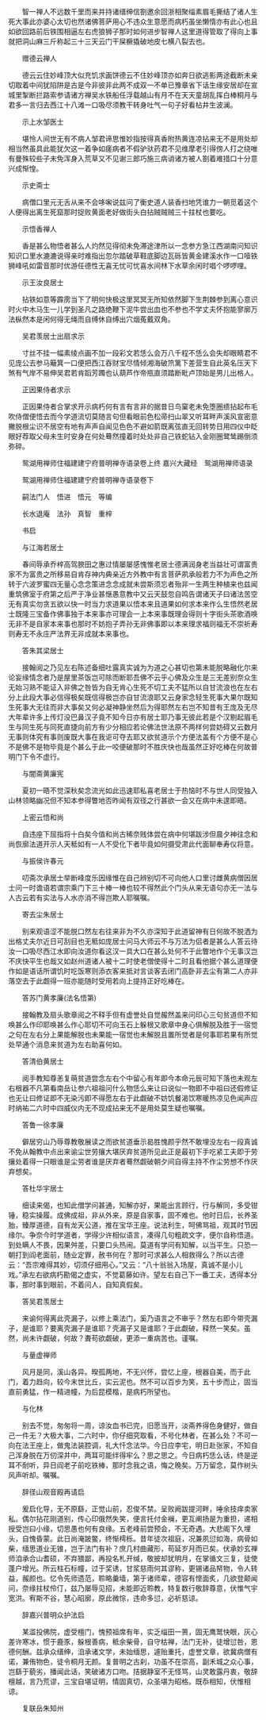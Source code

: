 <!-- { "loadSidebar": true } -->
　　智一禅人不远数千里而来并持诸缙绅信劄邀余回浙相聚缁素眉毛撕结了诸人生死大事此亦婆心太切也然诸佛菩萨用心不违众生意愿而病朽虽坐懒惰亦有此心也且如欲回路前后铁围相逼左右虎狼狮子那时如何进步智禅人这里道得管取了得向上事就把洞山麻三斤称起三十三天云门干屎橛撬破地皮七横八裂去也。

　　赠德云禅人

　　德云云住妙峰顶大似充饥求画饼德云不住妙峰顶亦如奔日欲逃影两途截断未亲切取着中间犹陷阱是古是今非彼非此两不成双一不单已豫章省下话生缘安居却在宣城里掣断拦路索参请诸方禅吴水铁船任浮载越山有月不在天天童胡乱挥白棒桐月与君多一言归去西江十八滩一口吸尽须教干转身吐气一句子好看枮井生波澜。

　　示上水邹医士

　　堪怜人间世无有不病人邹君谛思惟妙指按得真香附热黄连凉拈来无不是用处却相当然虽具此能犹欠这一着争如瘥病者不假驴驮药君不见维摩老引得傍人打之绕唯有曼殊较些子未免浑身入荒草又不见谢三郎巧施三病诮诸方被人劄着难措口十分意兴成惭惶。

　　示史斋士

　　病僧口里元无舌从来不会哆啝说兹问了衡史道人装香扫地凭谁力一朝觅着这个人便得出离生死窟那时捉败黄面老好做街头白拈贼贼贼三十拄杖也要吃。

　　示悟香禅人

　　香是甚么物悟者甚么人灼然见得彻未免滞途津所以一念参方急江西湖南问知识知识口里水漉漉说得亲时难指出忽尔踏破草鞋底脚边瓦砾皆黄金建溪水作一口噎铁狮峰吼如雷音那时优游任德性无喜无忧可忧喜水间林下水草余闲时唱个啰啰哩。

　　示王汝良居士

　　拈铁如意等霹雳当下了明何快极这里冥冥无所知依然脚下生荆棘参到离心意识时火中木马生一儿学到圣凡之路绝鞭下泥牛尝出血也不参也不学丈夫怀抱能寥廓万法枞然本是闲何得无绳而自缚休自缚出穴烟菟戴双角。

　　吴君羡居士出扇求示

　　寸丝不挂一幅素绫点画不加一段彩文若恁么会万八千程不恁么会失却眼睛君不见庞公去参马簸箕一口便把西江吞财宝尽情倾湘海破笊篱下差营生自此英名压天下煞有气岸不易伸吴君若肯蹈芳躅也认葫芦作帝瓶直须踏断毗卢顶始是男儿出格人。

　　正因果侍者求示

　　正因果侍者合掌求开示病朽何有言有言非的据昔日鸟窠老未免堕圈缋拈起布毛吹侍僧便悟去而今学道流切莫随言句但看眼前色松帚扫山翠又听耳畔声溪风宣密意撇脱根尘识不居空有地有声声自闻见色色不避如箭既离弦直无回转势日用四仪中眨眼好荐取父母未生时安身在何处蓦然撞着时处处非自己铁蛇钻入金刚圈鹭鸶踢倒须弥碎。

　　鸳湖用禅师住福建建宁府普明禅寺语录卷上终
嘉兴大藏经　鸳湖用禅师语录


　　鸳湖用禅师住福建建宁府普明禅寺语录卷下

　　嗣法门人　悟进　悟元　等编

　　长水退庵　法孙　真智　重梓

　　书启

　　与江海若居士

　　春间辱承乔梓高驾腴田之惠过情屡屡感愧惟老居士德满润身老当益壮可谓富贵家不为富贵之所移易自肯存神内典亲近方外教中有言菩萨夙承般若力不为声色之所转于六波罗蜜四无量心念念策进念念成就未尝斯须忘者殆非一生两生种植来也兹闻重筑佛室于府第之后严于净业甚惬愚意教中又云天鼓忽自鸣告谓诸天子曰诸法苦空无有真实勿贪五欲以快一时当力求道果以悟本来且道果如何求本来作么生悟然老居士既隆三宝备作佛事独于本来事亦可理会一上本来事既理会得则十字街头茶歌酒唤无非不是自家本来事也那时不妨抱子弄孙无非佛事即以本来理求福则福无不崇祈寿则寿无不永庄严法界无非成就本来事也。

　　答朱其梁居士

　　接翰阅之乃见左右陈述备细吐露真实诚为为道之心甚切也第未能脱略融化尔来论妄缘情念者乃是屋里茶饭岂可除而断耶吾佛不云乎心佛及众生是三无差别奈众生无始习熟不能证入非佛之咎皆为自无肯心生死不切工夫不猛所以自甘流浪也在左右分上此段大事必信得极矣既信得极岂亦自甘流浪耶又云身家念轻生死事大果尔既知生死事大无往而非大事矣又何必凝神静坐然后为得耶然左右岂不知昔有王庞及无尽大年辈许多上传灯没巴鼻汉子竟不知今日亦有居士耶乃事无彼此若是个汉剔起眉毛生与同生死与同死直捷向前方有少分相应若论佛法世法原不两样何尝妨碍又云数月无事则体究有事则废既大事在我讵可夺去耶又欲贫道示个方便法盖有个方便不是心不是佛不是物毕竟是个甚么于此一咬便破那时不胜庆快也哉虽然正好吃棒在何故普明门下令不虚行。

　　与闇斋黄廉宪

　　夏初一晤不觉深秋矣念流光如此迅速耶私喜老居士于热恼时不与世人同受独入山林领略幽况但不知本参得瞥地否昨闻有双径之行甚欲一会又在病中未遑即晤。

　　上密云悟和尚

　　自违座下屈指将十白矣今值和尚古稀奈贱体尝在病中何堪跋涉但晨夕神往念和尚恢廓法道开示人天秪如有一人不受化下者毕竟如何摄受肃此代面聊奉寿仪将意。

　　与振侯许春元

　　叨斋次承居士举断峰度乐因缘惟在自己辨别切不可向他人口里讨雌黄病僧因居士问一时谵语若谓宗乘门下三十棒一棒也较不得然此个门头从来无语句亦无一法与人古云若有实法与人水亦消不得岂欺人耶嘱嘱。

　　寄去尘朱居士

　　别来观语涩不能脱口然左右往来非为不久亦深知于此道留神有日何故不脱洒为出格丈夫尔近日可刮目也无秪如庞居士问马大师云不与万法为侣者是甚么人答云待汝一口吸尽西江水即向汝道你看这汉一具大口在甚么处何不于此瞥地作个无事汉岂不庆快平生也哉又如赵州道诸人被十二时使老僧使得十二时且看他据个甚么道理便作如是语话所谓饥时吃饭寒则添衣客来抵对言谈客去闭门高卧非去尘有第二人亦非落空去于此觑得一班亦能随时受用若向上提持正好吃棒在。

　　答苏门黄孝廉(法名悟第)

　　接翰教及扇头歌章阅之不释手但有虚誉处自觉赧然盖来问印心三句贫道但不知唤甚么作印耶唤甚么作心耶切不可向玉石上躲根又歌章中身心俱解脱及胜于一宿觉之句在左右分上果能解脱也未果能一宿觉也未解脱且置所觉者是何事耶若果有所觉处早通个消息来贫道为左右助喜何如。

　　答清伯黄居士

　　阅手教知尊恙复萌贫道尝念左右个中留心有年即今本命元辰可知下落也未观左右根器不凡第看南岳让参六祖祖问什么物恁么来让曰说似一物即不中祖曰还假修证也无让曰修证即不无染污即不得愿左右于此觑破不妨饥餐渴饮寒暖热凉见色闻声应时纳祐二六时中四威仪内无不现成拈来无不是用处莫生疑也嘱嘱。

　　答鲁一徐孝廉

　　僻居穷山乃辱尊教敬展读之而欲贫道垂示曷胜愧颜乎然不敢埋没左右一段真诚不免从翰教中点出来谕尘世劳攘大堪厌弃贫道所见此正是最初下手吃紧工夫即于劳攘处着得一只眼谁是尘劳者谁是厌弃者蓦然觑破朝夕间自得主持不作尘劳想不作厌弃想矣。

　　答杜华宇居士

　　细读来偈，也知此僧学问甚通，知解亦好，果能出言顾行，行与解同，多受钳锤，稳实操履。成佛成祖，非从外来，原是自家事，固不难也。他时日后，长养圣胎，臻厚道德，自有龙天公道，推在宝华王座。说法利生，呵佛骂祖，观其时节因缘尔。争奈今时学道者，学得少许相似语言，凑得几句粗疏文字，便尔自称悟道。到处瞒人不畏，因果舛差，只要口头热闹。莫道有学问有知解，以当平生。只恐一朝打到阎老面前，随业定罪，赦书何在？那时可求甚么人相救得么？所以古德云：“吾宗难得其妙，切须仔细用心。”又云：“八十翁翁入场屋，真诚不是小儿戏。”承左右欲病朽勘偈之虚实，不觉葛藤如许。望左右自己下一番工夫，透得本分事，那时事到眼前，不着问人，自知真假矣。

　　答吴君羡居士

　　来谕何得离此壳漏子，以修上乘法门，奚乃语言之不审乎？然左右即今带壳漏子，是谁耶？要离壳漏子是谁耶？壳漏子又是谁耶？于此觑破，释然一笑矣。虽然，尚未许觑破，何故？聻苟欲觑破，更添一重病苦也。谨嘱。

　　与量虚禅师

　　风月是同，溪山各异。暌孤两地，不无兴怀，尝忆上座，根器自美，而于此门，着力趋向，较今末世比丘，实云泥也。然不可以百步为笑，五十步而止，固当直前勇猛，作一精进幢，为后昆模楷，是病朽所望也。

　　与化林

　　别去不觉，匆匆将一周，谅汝血书已完，旧愿当开，淡斋养得色身健好，做自己一件无？大极大事，二六时中，你仔细究取看，不号化林者，在甚么处？不可一向在法王座上，做鬼法装腔调，礼大忏念法华。今日应李宅，明日赴张家，不知自己浑身脱在万仞深井中，两耳可能绊得牢么？思之思之。今日病朽恁么话，终是逆耳不耐听，异日阎老子前吃铁棒，那时念我之语，悔之晚矣。万万留念，莫作树头风声听却。嘱嘱。

　　辞径山观音殿再请启

　　爰启化导，无不原繇，正觉山前，忍俊不禁。呈败阙跋提河畔，唾余技痒卖家私。偶尔拈花刚道别，传心印俄然失笑，便言托付金襕，更互阐扬是为重担，递相授受岂曰小缘，切思愚也何有良缘。五老峰前尝预会，不无奇遇。大悲阁下久埋头，自愧昏蒙。此日尚淹跛鳖，终惭樗栎。昔年徒次祖庭，况兼夙愆如海，病骨如柴，缅思道业无锥，岂于法门有补？庶几村曲藏形，苟延岁月而已矣。伏承妙玄禅师洎承合山耆硕，不弃猥鄙，再投名札开缄，敬披却犹明月，在掌循文三复，徒使蓬户增光。所云柱石标幢，过于奖诱，甘浆慈雨何其谬称，更锡诸品帑物，令人转益，赧颜也。忆令先师遗范，聆略羹墙，第于诸师辈，德容有悭面炙，几欲登颠闻问，奈缘拄杖伶仃，兹乃屡辱见招，未能即近聆教，特复数行敬辞尊意，伏惟气宇宽洪。宥斯不谷，慧心昭廓，原此微悰，违命多愆，必祈慈谅。

　　辞嘉兴普明众护法启

　　某滥投佛院，虚受檀门，愧预祖席有年，实乏缁田一篑，固无鹰鹫快眼，灰心差许寒冰，惯于鹿豕，躲根善病，秪余柴骨，自守枯禅，法门无补，徒增愆咎，恩德何酬。兹承众缙绅，洎承诸文学，未始缅思，遽贻重托，虚誉文章，欲冀病僧有诺，兼侑物色，徒令桐月无颜。复普明之古刹，功虽不在崇高，副禾城之众心事，岂繇于藐劣，播闻此话，笑破诸方口吻。拮据静室不无怪骂，山灵敢露丹衷，敬辞檀越，言乃荒谬，三宝自堪证明，情固真切，众圣堪为昭格。既忝相知，伏惟相谅。

　　复联岳朱知州

